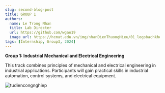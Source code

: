 ```yaml
---
slug: second-blog-post
title: GROUP 1
authors:
  name: Le Trong Nhan
  title: Lab Directer
  url: https://github.com/wgao19
  image_url: https://hcmut.edu.vn/img/nhanDienThuongHieu/01_logobachkhoasang.png
tags: [Internship, Group3, 2024]
---
```


**Group 1: Industrial Mechanical and Electrical Engineering**

This track combines principles of mechanical and electrical engineering in industrial applications. Participants will gain practical skills in industrial automation, control systems, and electrical equipment.

![tudiencongnghiep](@site/static/img/tudienlanh.svg)
